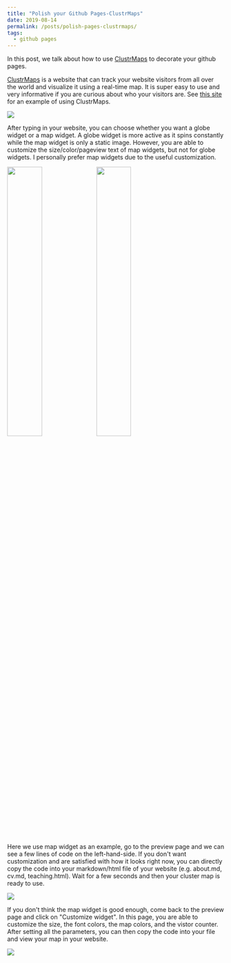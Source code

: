 ```yaml
---
title: "Polish your Github Pages-ClustrMaps"
date: 2019-08-14
permalink: /posts/polish-pages-clustrmaps/
tags:
  - github pages
---
```


In this post, we talk about how to use [ClustrMaps](https://clustrmaps.com/) to decorate your github pages.

[ClustrMaps](https://clustrmaps.com/) is a website that can track your website visitors from all over the world and visualize it using a real-time map. It is super easy to use and very informative if you are curious about who your visitors are. See [this site](https://williamlwj.github.io/About) for an example of using ClustrMaps.  

<img src='https://williamlwj.github.io/About/images/post_images/clustrmap_website.png'> 

After typing in your website, you can choose whether you want a globe widget or a map widget. A globe widget is more active as it spins constantly while the map widget is only a static image. However, you are able to customize the size/color/pageview text of map widgets, but not for globe widgets. I personally prefer map widgets due to the useful customization. 

<img src='https://williamlwj.github.io/About/images/post_images/map_widget.png' style="float: left; width: 40%; margin-right: 1%; margin-bottom: 0.5em;"> 

<img src='https://williamlwj.github.io/About/images/post_images/globe_widget.png' style="float: left; width: 40%; margin-right: 1%; margin-bottom: 0.5em;">  

<p style="clear: both;">
  
Here we use map widget as an example, go to the preview page and we can see a few lines of code on the left-hand-side. If you don't want customization and are satisfied with how it looks right now, you can directly copy the code into your markdown/html file of your website (e.g. about.md, cv.md, teaching.html). Wait for a few seconds and then your cluster map is ready to use.

<img src='https://williamlwj.github.io/About/images/post_images/map_widget_code.png'> 

If you don't think the map widget is good enough, come back to the preview page and click on "Customize widget". In this page, you are able to customize the size, the font colors, the map colors, and the vistor counter. After setting all the parameters, you can then copy the code into your file and view your map in your website.

<img src='https://williamlwj.github.io/About/images/post_images/customize_widget.png'> 


